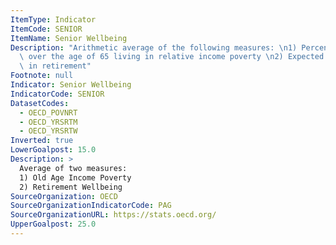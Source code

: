 ```yaml
---
ItemType: Indicator
ItemCode: SENIOR
ItemName: Senior Wellbeing
Description: "Arithmetic average of the following measures: \n1) Percentage of individuals\
  \ over the age of 65 living in relative income poverty \n2) Expected number of years\
  \ in retirement"
Footnote: null
Indicator: Senior Wellbeing
IndicatorCode: SENIOR
DatasetCodes:
  - OECD_POVNRT
  - OECD_YRSRTM
  - OECD_YRSRTW
Inverted: true
LowerGoalpost: 15.0
Description: > 
  Average of two measures: 
  1) Old Age Income Poverty 
  2) Retirement Wellbeing
SourceOrganization: OECD
SourceOrganizationIndicatorCode: PAG
SourceOrganizationURL: https://stats.oecd.org/
UpperGoalpost: 25.0
---
```


